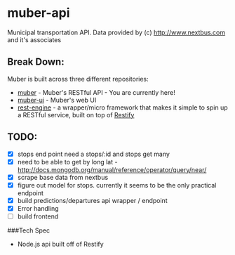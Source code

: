 # muber-api
Municipal transportation API. Data provided by (c) http://www.nextbus.com and it's associates

## Break Down:
Muber is built across three different repositories:

* [muber](https://github.com/t4ks/muber) - Muber's RESTful API - You are currently here!
* [muber-ui](https://github.com/t4ks/muber-ui) - Muber's web UI
* [rest-engine](https://github.com/t4ks/rest-engine) - a wrapper/micro framework that makes it simple to spin up a RESTful service,
    built on top of [Restify](https://www.npmjs.com/package/restify)

## TODO:
 * [X] stops end point need a stops/:id and stops get many
 * [X] need to be able to get by long lat -http://docs.mongodb.org/manual/reference/operator/query/near/
 * [X] scrape base data from nextbus
 * [X] figure out model for stops. currently it seems to be the only practical endpoint
 * [X] build predictions/departures api wrapper / endpoint
 * [X] Error handling
 * [ ] build frontend

###Tech Spec
* Node.js api built off of Restify
